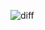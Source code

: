 
![diff](https://www.researchgate.net/publication/373797588/figure/fig1/AS:11431281187528395@1694271303862/A-comparative-view-of-AI-machine-learning-deep-learning-and-generative-AI-source.png)